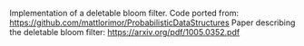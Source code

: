 Implementation of a deletable bloom filter.
Code ported from: https://github.com/mattlorimor/ProbabilisticDataStructures
Paper describing the deletable bloom filter: https://arxiv.org/pdf/1005.0352.pdf